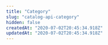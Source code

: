 ```yaml
---
title: "Category"
slug: "catalog-api-category"
hidden: false
createdAt: "2020-07-02T20:45:34.918Z"
updatedAt: "2020-07-02T20:45:34.918Z"
---
```

